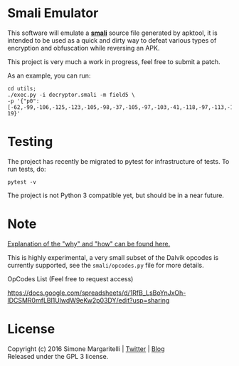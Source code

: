 # Smali Emulator

This software will emulate a [**smali**](https://github.com/JesusFreke/smali) source file 
generated by apktool, it is intended to be used as a quick and dirty way to defeat various 
types of encryption and obfuscation while reversing an APK.

This project is very much a work in progress, feel free to submit a patch.

As an example, you can run:

```shell
cd utils;
./exec.py -i decryptor.smali -m field5 \
-p '{"p0":[-62,-99,-106,-125,-123,-105,-98,-37,-105,-97,-103,-41,-118,-97,-113,-103,-109,-104,-115,111,98,103,35,52],"p1": 19}'
```

# Testing

The project has recently be migrated to pytest for infrastructure of tests.
To run tests, do:

```shell
pytest -v
```

The project is not Python 3 compatible yet, but should be in a near future.

# Note

[Explanation of the "why" and "how" can be found here.](https://www.evilsocket.net/2016/04/18/how-i-defeated-an-obfuscated-and-anti-tamper-apk-with-some-python-and-a-home-made-smali-emulator/)

This is highly experimental, a very small subset of the Dalvik opcodes is currently supported, see the `smali/opcodes.py` file for more details.

OpCodes List (Feel free to request access)

https://docs.google.com/spreadsheets/d/1RfB_LsBoYnJxOh-lDCSMR0mfLBl1UlwdW9eKw2p03DY/edit?usp=sharing

# License

Copyright (c) 2016 Simone Margaritelli | [Twitter](https://twitter.com/evilsocket) | [Blog](http://www.evilsocket.net)  
Released under the GPL 3 license.
